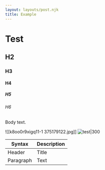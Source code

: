 ```yaml
---
layout: layouts/post.njk
title: Example
---
```


# Test
## H2
### H3
#### H4
##### H5
###### H6
Body text.

![[k8oo0r9xigq11-1 375179122.jpg]]
![test|300](https://cdn.photographylife.com/wp-content/uploads/2014/06/Nikon-D810-Image-Sample-6.jpg)

| Syntax      | Description |
| ----------- | ----------- |
| Header      | Title       |
| Paragraph   | Text        |